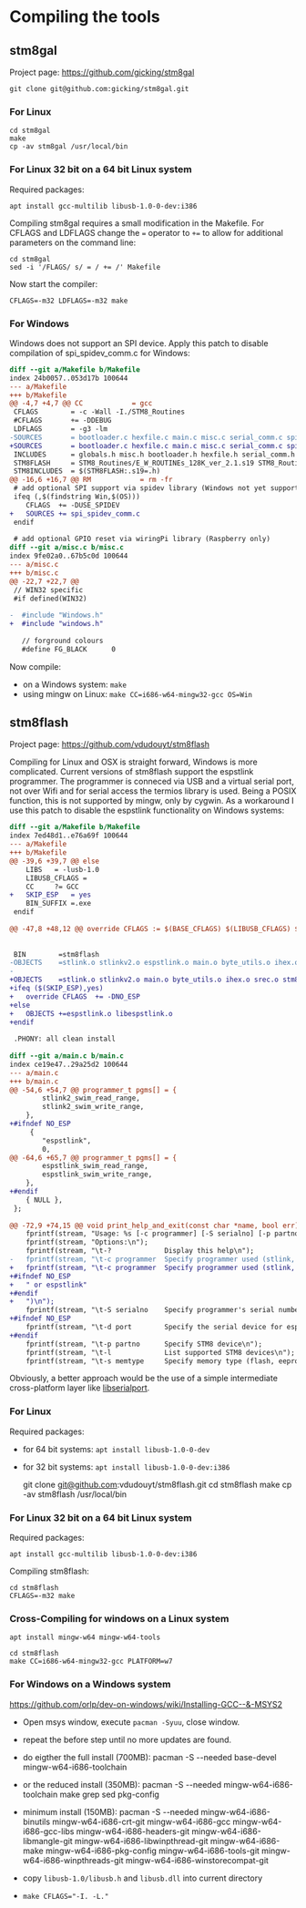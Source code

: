 # Compiling the tools

## stm8gal

Project page: https://github.com/gicking/stm8gal

	git clone git@github.com:gicking/stm8gal.git




### For Linux

	cd stm8gal
	make
	cp -av stm8gal /usr/local/bin

### For Linux 32 bit on a 64 bit Linux system

Required packages:

	apt install gcc-multilib libusb-1.0-0-dev:i386

Compiling stm8gal requires a small modification in the Makefile. For CFLAGS
and LDFLAGS change the `=` operator to `+=` to allow for additional
parameters on the command line:


	cd stm8gal
	sed -i '/FLAGS/ s/ = / += /' Makefile

Now start the compiler:

	CFLAGS=-m32 LDFLAGS=-m32 make



### For Windows

Windows does not support an SPI device. Apply this patch to disable
compilation of spi_spidev_comm.c for Windows:

```diff
diff --git a/Makefile b/Makefile
index 24b0057..053d17b 100644
--- a/Makefile
+++ b/Makefile
@@ -4,7 +4,7 @@ CC            = gcc
 CFLAGS        = -c -Wall -I./STM8_Routines
 #CFLAGS       += -DDEBUG
 LDFLAGS       = -g3 -lm
-SOURCES       = bootloader.c hexfile.c main.c misc.c serial_comm.c spi_spidev_comm.c spi_Arduino_comm.c
+SOURCES       = bootloader.c hexfile.c main.c misc.c serial_comm.c spi_Arduino_comm.c
 INCLUDES      = globals.h misc.h bootloader.h hexfile.h serial_comm.h spi_spidev_comm.h spi_Arduino_comm.h main.h
 STM8FLASH     = STM8_Routines/E_W_ROUTINEs_128K_ver_2.1.s19 STM8_Routines/E_W_ROUTINEs_128K_ver_2.0.s19 STM8_Routines/E_W_ROUTINEs_256K_ver_1.0.s19 STM8_Routines/E_W_ROUTINEs_32K_ver_1.3.s19 STM8_Routines/E_W_ROUTINEs_32K_ver_1.4.s19 STM8_Routines/E_W_ROUTINEs_128K_ver_2.2.s19 STM8_Routines/E_W_ROUTINEs_32K_ver_1.0.s19 STM8_Routines/E_W_ROUTINEs_128K_ver_2.4.s19 STM8_Routines/E_W_ROUTINEs_32K_ver_1.2.s19  STM8_Routines/E_W_ROUTINEs_32K_verL_1.0.s19 STM8_Routines/E_W_ROUTINEs_8K_verL_1.0.s19
 STM8INCLUDES  = $(STM8FLASH:.s19=.h)
@@ -16,6 +16,7 @@ RM            = rm -fr
 # add optional SPI support via spidev library (Windows not yet supported)
 ifeq (,$(findstring Win,$(OS)))
 	CFLAGS  += -DUSE_SPIDEV
+	SOURCES += spi_spidev_comm.c
 endif
 
 # add optional GPIO reset via wiringPi library (Raspberry only) 
diff --git a/misc.c b/misc.c
index 9fe02a0..67b5c0d 100644
--- a/misc.c
+++ b/misc.c
@@ -22,7 +22,7 @@
 // WIN32 specific
 #if defined(WIN32)
 
-  #include "Windows.h"
+  #include "windows.h"
 
   // forground colours
   #define FG_BLACK      0
```

Now compile:

- on a Windows system: `make`
- using mingw on Linux: `make CC=i686-w64-mingw32-gcc OS=Win`




## stm8flash

Project page: https://github.com/vdudouyt/stm8flash

Compiling for Linux and OSX is straight forward, Windows is more
complicated. Current versions of stm8flash support the espstlink programmer.
The programmer is conneced via USB and a virtual serial port, not over Wifi
and for serial access the termios library is used. Being a POSIX function,
this is not supported by mingw, only by cygwin. As a workaround I use this
patch to disable the espstlink functionality on Windows systems:

```diff
diff --git a/Makefile b/Makefile
index 7ed48d1..e76a69f 100644
--- a/Makefile
+++ b/Makefile
@@ -39,6 +39,7 @@ else
 	LIBS   = -lusb-1.0
 	LIBUSB_CFLAGS =
 	CC	   ?= GCC
+	SKIP_ESP   = yes
 	BIN_SUFFIX =.exe
 endif
 
@@ -47,8 +48,12 @@ override CFLAGS := $(BASE_CFLAGS) $(LIBUSB_CFLAGS) $(CFLAGS)
 
 
 BIN 		=stm8flash
-OBJECTS 	=stlink.o stlinkv2.o espstlink.o main.o byte_utils.o ihex.o srec.o stm8.o libespstlink.o
-
+OBJECTS 	=stlink.o stlinkv2.o main.o byte_utils.o ihex.o srec.o stm8.o
+ifeq ($(SKIP_ESP),yes)
+	override CFLAGS  += -DNO_ESP
+else
+	OBJECTS +=espstlink.o libespstlink.o
+endif
 
 .PHONY: all clean install
 
diff --git a/main.c b/main.c
index ce19e47..29a25d2 100644
--- a/main.c
+++ b/main.c
@@ -54,6 +54,7 @@ programmer_t pgms[] = {
 		stlink2_swim_read_range,
 		stlink2_swim_write_range,
 	},
+#ifndef NO_ESP
     {
 		"espstlink",
 		0,
@@ -64,6 +65,7 @@ programmer_t pgms[] = {
 		espstlink_swim_read_range,
 		espstlink_swim_write_range,
 	},
+#endif
 	{ NULL },
 };
 
@@ -72,9 +74,15 @@ void print_help_and_exit(const char *name, bool err) {
 	fprintf(stream, "Usage: %s [-c programmer] [-S serialno] [-p partno] [-s memtype] [-b bytes] [-r|-w|-v] <filename>\n", name);
 	fprintf(stream, "Options:\n");
 	fprintf(stream, "\t-?             Display this help\n");
-	fprintf(stream, "\t-c programmer  Specify programmer used (stlink, stlinkv2 or espstlink)\n");
+	fprintf(stream, "\t-c programmer  Specify programmer used (stlink, stlinkv2"
+#ifndef NO_ESP
+	" or espstlink"
+#endif
+	")\n");
 	fprintf(stream, "\t-S serialno    Specify programmer's serial number. If not given and more than one programmer is available, they'll be listed.\n");
+#ifndef NO_ESP
 	fprintf(stream, "\t-d port        Specify the serial device for espstlink (default: /dev/ttyUSB0)\n");
+#endif
 	fprintf(stream, "\t-p partno      Specify STM8 device\n");
 	fprintf(stream, "\t-l             List supported STM8 devices\n");
 	fprintf(stream, "\t-s memtype     Specify memory type (flash, eeprom, ram, opt or explicit address)\n");
```

Obviously, a better approach would be the use of a simple intermediate
cross-platform layer like
[libserialport](https://sigrok.org/wiki/Libserialport).




###  For Linux

Required packages:

- for 64 bit systems: `apt install libusb-1.0-0-dev`
- for 32 bit systems: `apt install libusb-1.0-0-dev:i386`

	git clone git@github.com:vdudouyt/stm8flash.git
	cd stm8flash
	make
	cp -av stm8flash /usr/local/bin



### For Linux 32 bit on a 64 bit Linux system

Required packages:

	apt install gcc-multilib libusb-1.0-0-dev:i386

Compiling stm8flash:

	cd stm8flash
	CFLAGS=-m32 make





### Cross-Compiling for windows on a Linux system

	apt install mingw-w64 mingw-w64-tools

	cd stm8flash
	make CC=i686-w64-mingw32-gcc PLATFORM=w7



### For Windows on a Windows system


https://github.com/orlp/dev-on-windows/wiki/Installing-GCC--&-MSYS2

- Open msys window, execute `pacman -Syuu`, close window.
- repeat the before step until no more updates are found.
- do eigther the full install (700MB):
	pacman -S --needed base-devel mingw-w64-i686-toolchain
- or the reduced install (350MB):
	pacman -S --needed mingw-w64-i686-toolchain make grep sed pkg-config
- minimum install (150MB):
	pacman -S --needed mingw-w64-i686-binutils mingw-w64-i686-crt-git
	mingw-w64-i686-gcc mingw-w64-i686-gcc-libs mingw-w64-i686-headers-git
	mingw-w64-i686-libmangle-git mingw-w64-i686-libwinpthread-git
	mingw-w64-i686-make mingw-w64-i686-pkg-config mingw-w64-i686-tools-git
	mingw-w64-i686-winpthreads-git mingw-w64-i686-winstorecompat-git

- copy `libusb-1.0/libusb.h` and `libusb.dll` into current directory
- `make CFLAGS="-I. -L."`
